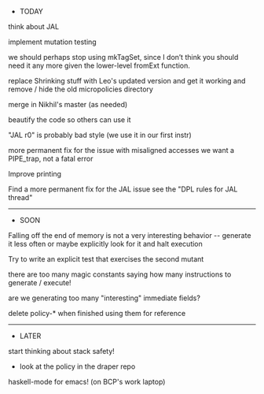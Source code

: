 * TODAY

think about JAL

implement mutation testing

we should perhaps stop using mkTagSet, since I don’t think you should need it any
more given the lower-level fromExt function.

replace Shrinking stuff with Leo's updated version
  and get it working
  and remove / hide the old micropolicies directory

merge in Nikhil's master (as needed)

beautify the code so others can use it

"JAL r0" is probably bad style (we use it in our first instr)

more permanent fix for the issue with misaligned accesses
  we want a PIPE_trap, not a fatal error

Improve printing
  
Find a more permanent fix for the JAL issue
  see the "DPL rules for JAL thread"

________________________________________________________
* SOON

Falling off the end of memory is not a very interesting behavior --
generate it less often or maybe explicitly look for it and halt
execution

Try to write an explicit test that exercises the second mutant

there are too many magic constants saying how many instructions to
generate / execute!

are we generating too many "interesting" immediate fields?

delete policy-* when finished using them for reference

________________________________________________________
* LATER

start thinking about stack safety!
  - look at the policy in the draper repo

haskell-mode for emacs!  (on BCP's work laptop)


